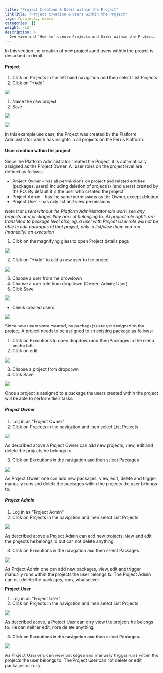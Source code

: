 ```yaml
---
title: "Project Creation & Users within the Project"
linkTitle: "Project Creation & Users within the Project"
tags: [projects, users] 
categories: []
weight: -12
description: >
  Overview and "How to" create Projects and Users within the Project.
---
```


In this section the creation of new projects and users withtin the project is described in detail.

#### Project

1. Click on Projects in the left hand navigation and then select List Projects
2. Click on "+Add"

![](/images/list_projects_add.png)

1. Name the new project
2. Save

![](/images/create_project.png)

![](/images/list_projects_created.png)

In this example use case, the Project was created by the Platform Administrator which has insights in all projects on the Ferris Platform. 

#### User creation within the project

Since the Platform Administrator created the Project, it is automatically assigned as the Project Owner. All user roles on the project level are defined as follows:

- Project Owner -  has all permissions on project and related entities (packages, users) including deletion of project(s) (and users) created by the PO. By default it is the user who created the project
- Project Admin - has the same permissions as the Owner, except deletion
- Project User - has only list and view permissions

*Note that users without the Platform Administrator role won't see any projects and packages they are not belonging to. All project role rights are translated to package level also, eg. a user with Project User role will not be able to edit packages of that project, only to list/view them and run (manually) an execution*

1. Click on the magnifying glass to open Project details page

![](/images/list_projects_details.png)

2. Click on "+Add" to add a new user to the project

![](/images/click_add_new_user.png)

3. Choose a user from the drowdown 
4. Choose a user role from dropdown (Owner; Admin; User)
5. Click Save

![](/images/add_new_project_user.png)

- Check created users

![](/images/check_all_users.png)

Since new users were created, no package(s) are yet assigned to the project. A project needs to be assigned to an existing package as follows:

1. Click on Executions to open dropdown and then Packages in the menu on the left
2. Click on edit

![](/images/edit_package_to_add_project.png)

3. Choose a project from dropdown
4. Click Save

![](/images/added_project_to_package.png)

Once a project is assigned to a package the users created within the project will be able to perform their tasks.

##### Project Owner

1. Log in as "Project Owner"
2. Click on Projects in the navigation and then select List Projects

![](/images/list_projects_as_projectowner.png)

As described above a Project Owner can add new projects, view, edit and delete the projects he belongs to.

3. Click on Executions in the navigation and then select Packages

![](/images/view_packages_as_project_owner.png)

As Project Owner one can add new packages, view, edit, delete and trigger manually runs and delete the packages within the projects the user belongs to.

##### Project Admin

1. Log in as "Project Admin"
2. Click on Projects in the navigation and then select List Projects

![](/images/list_projects_as_projectadmin.png)

As described above a Project Admin can add new projects, view and edit the projects he belongs to but can not delete anything.

3. Click on Executions in the navigation and then select Packages

![](/images/view_packages_as_projectadmin.png)

As Project Admin one can add new packages, view, edit and trigger manually runs within the projects the user belongs to. The Project Admin can not delete the packages, runs, whatsoever.

**Project User**

1. Log in as "Project User"
2. Click on Projects in the navigation and then select List Projects

![](/images/list_projects_as_projectuser.png)

As described above, a Project User can only view the projects he belongs to. He can neither edit, nore delete anything. 

3. Click on Executions in the navigation and then select Packages.

![](/images/view_packages_as_projectuser.png)

As Project User one can view packages and manually trigger runs within the projects the user belongs to. The Project User can not delete or edit packages or runs.

